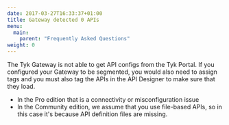 ```yaml
---
date: 2017-03-27T16:33:37+01:00
title: Gateway detected 0 APIs
menu:
  main:
    parent: "Frequently Asked Questions"
weight: 0 
---
```


The Tyk Gateway is not able to get API configs from the Tyk Portal.
If you configured your Gateway to be segmented, you would also need to assign tags and you must also tag the APIs in the API Designer to make sure that they load.

* In the Pro edition that is a connectivity or misconfiguration issue
* In the Community edition, we assume that you use file-based APIs, so in this case it's because API definition files are missing.
